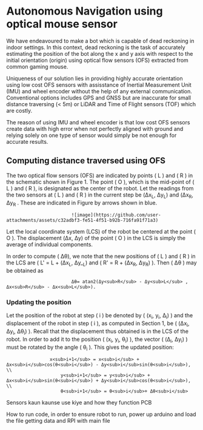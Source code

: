 
# Autonomous Navigation using optical mouse sensor

We have endeavoured to make a bot which is capable of dead reckoning in indoor
settings. In this context, dead reckoning is the task of accurately estimating the position of the bot along the x and y axis with respect to the initial orientation (origin) using optical flow sensors (OFS) extracted from common gaming mouse. 

Uniqueness of our solution lies in providing highly accurate orientation using low cost OFS sensors with assisstance of Inertial Measurement Unit (IMU) and wheel encoder without the help of any external communication. Conventional options includes GPS and GNSS but are inaccurate for small distance traversing (< 5m) or  LiDAR and Time of Flight sensors (TOF) which are costly. 

The reason of using IMU and wheel encoder is that low cost OFS sensors create data with high error when not perfectly aligned with ground and relying solely on one type of sensor would simply be not enough for accurate results.

## Computing distance traversed using OFS

The two optical flow sensors (OFS) are indicated by points \( L \) and \( R \) in the schematic shown in Figure 1\. The point \( O \), which is the mid-point of \( L \) and \( R \), is designated as the center of the robot. Let the readings from the two sensors at \( L \) and \( R \) in the current step be (Δx<sub>L</sub>, Δy<sub>L</sub>)  and (Δx<sub>R</sub>, Δy<sub>R</sub> . These are indicated in Figure by arrows shown in blue.

                            ![image](https://github.com/user-attachments/assets/c32adbf3-fe51-4f51-b92b-716fa91f71a3)
                            

Let the local coordinate system (LCS) of the robot be centered at the point \( O \). The displacement (Δx, Δy)  of the point \( O \) in the LCS is simply the average of individual components.

In order to compute \( Δθ), we note that the new positions of \( L \) and \( R \) in the LCS are \( L' = L + (Δx<sub>L</sub>, Δy_<sub>L</sub>)  and \( R' = R + (Δx<sub>R</sub>,  Δy<sub>R</sub>) \). Then \( Δθ ) may be obtained as

                            Δθ= atan2(Δy<sub>R</sub> - Δy<sub>L</sub> , Δx<sub>R</sub> - Δx<sub>L</sub>).


### Updating the position
Let the position of the robot at step \( i \) be denoted by \( (x<sub>i</sub>, y<sub>i</sub>, Δ<sub>i</sub>) \) and the displacement of the robot in step \( i \), as computed in Section 1, be \( (Δx<sub>i</sub>, Δy<sub>i</sub>, Δθ<sub>i</sub>) \). Recall that the displacement thus obtained is in the LCS of the robot. In order to add it to the position \( (x<sub>i</sub>, y<sub>i</sub>, θ<sub>i</sub>) \), the vector \( (Δ<sub>i</sub>, Δy<sub>i</sub>) \) must be rotated by the angle \( θ<sub>i</sub> \). This gives the updated position:
                        
                    x<sub>i+1</sub> = x<sub>i</sub> + Δx<sub>i</sub>cos(θ<sub>i</sub>) - Δy<sub>i</sub>sin(θ<sub>i</sub>), \\
                        y<sub>i+1</sub> = y<sub>i</sub> + Δx<sub>i</sub>sin(θ<sub>i</sub>) + Δy<sub>i</sub>cos(θ<sub>i</sub>), \\
                        θ<sub>i+1</sub> = θ<sub>i</sub>+ Δθ<sub>i</sub>




Sensors kaun kaunse use kiye and how they function
PCB 

How to run code, in order to ensure robot to run, power up arduino and load the file getting data and RPI with main file 


